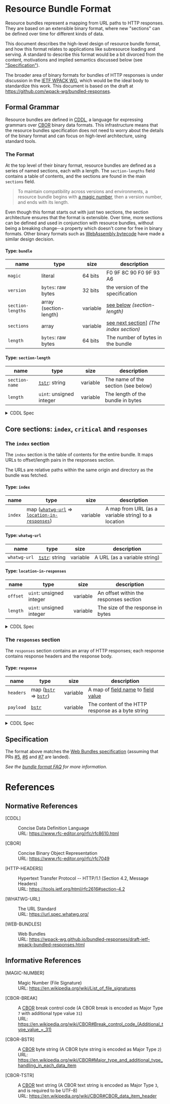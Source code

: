 # Resource Bundle Format

Resource bundles represent a mapping from URL paths to HTTP responses. They are based on an extensible binary format, where new "sections" can be defined over time for different kinds of data.

This document describes the high-level design of resource bundle format, and how this format relates to applications like subresource loading and serving. A standard to describe this format would be a bit divorced from the content, motivations and implied semantics discussed below (see ["Specification"](#specification)).

The broader area of binary formats for bundles of HTTP responses is under discussion in the [IETF WPACK WG](https://datatracker.ietf.org/wg/wpack/about/), which would be the ideal body to standardize this work. This document is based on the draft at https://github.com/wpack-wg/bundled-responses.

## Formal Grammar

Resource bundles are defined in [CDDL], a language for expressing grammars over [CBOR](https://tools.ietf.org/html/rfc7049) binary data formats. This infrastructure means that the resource bundles specification does not need to worry about the details of the binary format and can focus on high-level architecture, using standard tools.

### The Format

At the top level of their binary format, resource bundles are defined as a series of named sections, each with a length. The `section-lengths` field contains a table of contents, and the sections are found in the main `sections` field.

> To maintain compatibility across versions and environments, a resource bundle begins with [a magic number](#ref-magic-number), then a version number, and ends with its length.

Even though this format starts out with just two sections, the section architecture ensures that the format is extensible. Over time, more sections can be defined and used in conjunction with resource bundles, without being a breaking change--a property which doesn't come for free in binary formats. Other binary formats such as [WebAssembly bytecode](https://webassembly.github.io/spec/core/binary/modules.html#sections) have made a similar design decision.

#### Type: `bundle`

| name              | type                   | size     | description                                                                   |
| ----------------- | ---------------------- | -------- | ----------------------------------------------------------------------------- |
| `magic`           | literal                | 64 bits  | F0 9F 8C 90 F0 9F 93 A6                                                       |
| `version`         | `bytes`: raw bytes     | 32 bits  | the version of the specification                                              |
| `section-lengths` | array (section-length) | variable | [see below](#defn-section-length "section-length") _(section-length)_         |
| `sections`        | array                  | variable | [see next section](#section-index "The index section")] _(The index section)_ |
| `length`          | `bytes`: raw bytes     | 64 bits  | The number of bytes in the bundle                                             |

#### Type: <code id="defn-section-length">section-length</code>

| name           | type                                                                        | size     | description                         |
| -------------- | --------------------------------------------------------------------------- | -------- | ----------------------------------- |
| `section-name` | <abbr title="Text String (CBOR Major Type 3)">[`tstr`][tstr]</abbr>: string | variable | The name of the section (see below) |
| `length`       | `uint`: unsigned integer                                                    | variable | The length of the bundle in bytes   |

<details>
  <summary>CDDL Spec</summary>
  
```cddl
resourcebundle = [
  magic: h'F0 9F 8C 90 F0 9F 93 A6',
  version: bytes .size 4,
  section-lengths: bytes .cbor section-lengths,
  sections: [* any ],
  length: bytes .size 8, ; Big-endian number of bytes in the bundle.
]
  
section-lengths = [* (section-name: tstr, length: uint) ]
```

</details>

## Core sections: `index`, `critical` and `responses`

### The `index` section

<span id="section-index">The `index` section</span> is the table of contents for the entire bundle. It maps URLs to offset/length pairs in the responses section.

The URLs are relative paths within the same origin and directory as the bundle was fetched.

#### Type: `index`

| name    | type                                                                    | size     | description                                         |
| ------- | ----------------------------------------------------------------------- | -------- | --------------------------------------------------- |
| `index` | map (<code>[whatwg-url]</code> => <code>[location-in-responses]</code>) | variable | A map from URL (as a variable string) to a location |

[location-in-responses]: #location-in-responses

#### Type: `whatwg-url`

| name         | type                                                                        | size     | description                  |
| ------------ | --------------------------------------------------------------------------- | -------- | ---------------------------- |
| `whatwg-url` | <abbr title="Text String (CBOR Major Type 3)">[`tstr`][tstr]</abbr>: string | variable | A URL (as a variable string) |

#### Type: `location-in-responses`

| name     | type                     | size     | description                            |
| -------- | ------------------------ | -------- | -------------------------------------- |
| `offset` | `uint`: unsigned integer | variable | An offset within the responses section |
| `length` | `uint`: unsigned integer | variable | The size of the response in bytes      |

<details>
  <summary>CDDL Spec</summary>

```cddl
index = {* whatwg-url => [ location-in-responses ] }
whatwg-url = tstr
location-in-responses = (offset: uint, length: uint)
```

</details>

### The `responses` section

The `responses` section contains an array of HTTP responses; each response contains response headers and the response body.

#### Type: `response`

| name      | type                                             | size     | description                                                                  |
| --------- | ------------------------------------------------ | -------- | ---------------------------------------------------------------------------- |
| `headers` | map (<code>[bstr]</code> => <code>[bstr]</code>) | variable | A map of [field name](#ref-http-headers) to [field value](#ref-http-headers) |
| `payload` | <code>[bstr]</code>                              | variable | The content of the HTTP response as a byte string                                 |

<details>
  <summary>CDDL Spec</summary>

```cddl
responses = [*response]
response = [headers: bstr .cbor headers, payload: bstr]
headers = {* bstr => bstr}
```

</details>

## Specification

The format above matches the [Web Bundles specification](#ref-web-bundles) (assuming that PRs [#5](https://github.com/wpack-wg/bundled-responses/pull/5), [#6](https://github.com/wpack-wg/bundled-responses/pull/6) and [#7](https://github.com/wpack-wg/bundled-responses/pull/7) are landed).

_See the [bundle format FAQ](./faq.md#bundle-format) for more information._

# References

## Normative References

<dl>
  <dt id="ref-cddl">[CDDL]</dt>
  <dd>

[cddl]: #ref-cddl "Concise Data Definition Language"

Concise Data Definition Language<br>
URL: <https://www.rfc-editor.org/rfc/rfc8610.html>

  </dd>
</dl>

<dl>
  <dt id="ref-cbor">[CBOR]</dt>
  <dd>

[cbor]: #ref-cbor "Concise Binary Object Representation"

Concise Binary Object Representation<br>
URL: <https://www.rfc-editor.org/rfc/rfc7049>

  </dd>
</dl>

<dl>
  <dt id="ref-http-headers">[HTTP-HEADERS]</dt>
  <dd>

[http-headers]: #ref-http-headers "Headers in HTTP 1/1"

Hypertext Transfer Protocol -- HTTP/1.1 (Section 4.2, Message Headers)<br>
URL: <https://tools.ietf.org/html/rfc2616#section-4.2>

  </dd>
</dl>

<dl>
  <dt id="ref-whatwg-url">[WHATWG-URL]</dt>
  <dd>

[whatwg-url]: #ref-whatwg-url "URL"

The URL Standard<br>
URL: <https://url.spec.whatwg.org/>

  </dd>
</dl>

<dl>
  <dt id="ref-web-bundles">[WEB-BUNDLES]</dt>
  <dd>

[web-bundles]: #ref-web-bundles "Concise Data Definition Language"

Web Bundles<br>
URL: <https://wpack-wg.github.io/bundled-responses/draft-ietf-wpack-bundled-responses.html>

  </dd>
</dl>

## Informative References

<dl>
  <dt id="ref-magic-number">[MAGIC-NUMBER]</dt>
  <dd>

Magic Number (File Signature)<br>
URL: <https://en.wikipedia.org/wiki/List_of_file_signatures>

[magic-number]: #ref-magic-number "Magic Number"

  </dd>
</dl>

<dl>
  <dt id="ref-cbor-break">[CBOR-BREAK]</dt>
  <dd>

A [CBOR] break control code (A CBOR break is encoded as Major Type `7` with additional type value `31`)<br>
URL: <https://en.wikipedia.org/wiki/CBOR#Break_control_code_(Additional_type_value_=_31)>

[cbor break]: #ref-cbor-break "CBOR break control code"

  </dd>
</dl>

<dl>
  <dt id="ref-cbor-bstr">[CBOR-BSTR]</dt>
  <dd>

A [CBOR] byte string (A CBOR byte string is encoded as Major Type `2`)<br>
URL: <https://en.wikipedia.org/wiki/CBOR#Major_type_and_additional_type_handling_in_each_data_item>

[bstr]: #ref-cbor-bstr "CBOR byte string"

  </dd>
</dl>

<dl>
  <dt id="ref-cbor-tstr">[CBOR-TSTR]</dt>
  <dd>

A [CBOR] text string (A CBOR text string is encoded as Major Type `3`, and is required to be UTF-8)<br>
URL: <https://en.wikipedia.org/wiki/CBOR#CBOR_data_item_header>

[tstr]: #ref-cbor-tstr "CBOR text string"

  </dd>
</dl>
